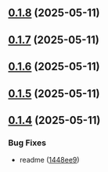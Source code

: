 ## [0.1.8](https://github.com/veaquer/kuroji-api/compare/v0.1.7...v0.1.8) (2025-05-11)



## [0.1.7](https://github.com/veaquer/kuroji-api/compare/v0.1.6...v0.1.7) (2025-05-11)



## [0.1.6](https://github.com/veaquer/kuroji-api/compare/v0.1.5...v0.1.6) (2025-05-11)



## [0.1.5](https://github.com/veaquer/kuroji-api/compare/v0.1.4...v0.1.5) (2025-05-11)



## [0.1.4](https://github.com/veaquer/kuroji-api/compare/v0.1.3...v0.1.4) (2025-05-11)


### Bug Fixes

* readme ([1448ee9](https://github.com/veaquer/kuroji-api/commit/1448ee900c13a2f0f6f6d5a94a9156e4fdecfd3d))




